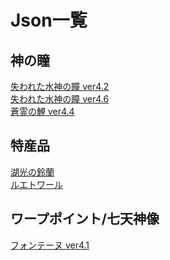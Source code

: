 <body>
  <h1>Json一覧</h1>
  <h2>神の瞳</h2>
  <a href="https://github.com/Minato0211/minato-jsons/blob/main/oculus/hydroculus/4.2/README.md">失われた水神の瞳 ver4.2</a></br>
  <a href="https://github.com/Minato0211/minato-jsons/blob/main/oculus/hydroculus/4.6/README.md">失われた水神の瞳 ver4.6</a></br>
  <a href="https://github.com/Minato0211/minato-jsons/blob/main/oculus/SpiritCarp/4.4/README.md">蒼霊の鯉 ver4.4</a></br>
  <h2>特産品</h2>
  <a href="https://github.com/Minato0211/minato-jsons/blob/main/specialty/lakelight%20lily/README.md">湖光の鈴蘭</a></br>
  <a href="https://github.com/Minato0211/minato-jsons/blob/main/specialty/lumitoile/README.md">ルエトワール</a></br>
  <h2>ワープポイント/七天神像</h2>
  <a href="https://github.com/Minato0211/minato-jsons/tree/main/teleport-waypoint/fontaine/json/4.1">フォンテーヌ ver4.1</a></br>
</body>
